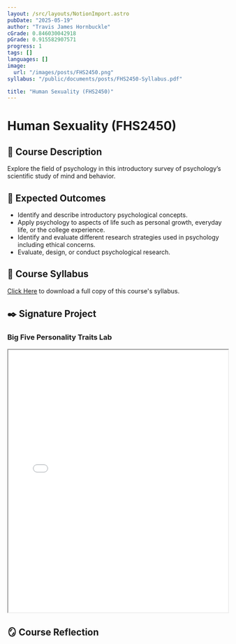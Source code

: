 ```yaml
---
layout: /src/layouts/NotionImport.astro
pubDate: "2025-05-19"
author: "Travis James Hornbuckle"
cGrade: 0.846030042918
pGrade: 0.915582907571
progress: 1
tags: []
languages: []
image:
  url: "/images/posts/FHS2450.png"
syllabus: "/public/documents/posts/FHS2450-Syllabus.pdf"

title: "Human Sexuality (FHS2450)"
---
```


# Human Sexuality (FHS2450)


## 📝 Course Description


Explore the field of psychology in this introductory survey of psychology’s scientific study of mind and behavior.


## 🎯 Expected Outcomes

- Identify and describe introductory psychological concepts.
- Apply psychology to aspects of life such as personal growth, everyday life, or the college experience.
- Identify and evaluate different research strategies used in psychology including ethical concerns.
- Evaluate, design, or conduct psychological research.

## 📝 Course Syllabus


<a target="_blank" rel="noopener noreferrer" href="/public/documents/PSY1010-Syllabus.pdf">Click Here</a> to download a full copy of this course's syllabus.


## ✒️ Signature Project


### Big Five Personality Traits Lab


<iframe src="[https://slccbruins-my.sharepoint.com/personal/thornbuc_slcc_edu/_layouts/15/Doc.aspx?sourcedoc={903e7ea4-577d-4d80-b71b-809a73720667}&amp;action=embedview](https://slccbruins-my.sharepoint.com/personal/thornbuc_slcc_edu/_layouts/15/Doc.aspx?sourcedoc=%7B903e7ea4-577d-4d80-b71b-809a73720667%7D&amp%3Baction=embedview)" width="100%" height="600px" class="myIframe">
<p>Hi SOF</p>
</iframe>


## 🪞 Course Reflection


